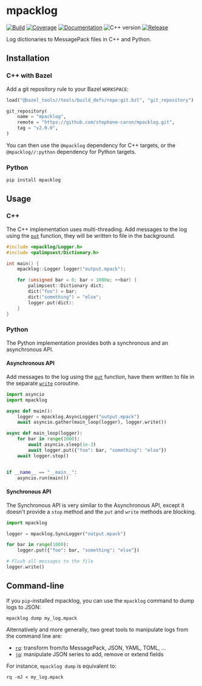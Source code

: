 # mpacklog

[![Build](https://img.shields.io/github/actions/workflow/status/stephane-caron/mpacklog/bazel.yml?branch=main)](https://github.com/stephane-caron/mpacklog/actions)
[![Coverage](https://coveralls.io/repos/github/stephane-caron/mpacklog/badge.svg?branch=main)](https://coveralls.io/github/stephane-caron/mpacklog?branch=main)
[![Documentation](https://img.shields.io/badge/docs-online-brightgreen?logo=read-the-docs&style=flat)](https://scaron.info/doc/mpacklog/)
![C++ version](https://img.shields.io/badge/C++-17/20-blue.svg?style=flat)
[![Release](https://img.shields.io/github/v/release/stephane-caron/mpacklog.svg?sort=semver)](https://github.com/stephane-caron/mpacklog/releases)

Log dictionaries to MessagePack files in C++ and Python.

## Installation

### C++ with Bazel

Add a git repository rule to your Bazel ``WORKSPACE``:

```python
load("@bazel_tools//tools/build_defs/repo:git.bzl", "git_repository")

git_repository(
    name = "mpacklog",
    remote = "https://github.com/stephane-caron/mpacklog.git",
    tag = "v2.0.0",
)
```

You can then use the ``@mpacklog`` dependency for C++ targets, or the
``@mpacklog//:python`` dependency for Python targets.

### Python

```console
pip install mpacklog
```

## Usage

### C++

The C++ implementation uses multi-threading. Add messages to the log using the [`put`](https://scaron.info/doc/mpacklog/classmpacklog_1_1Logger.html#af0c278a990b1275b306e89013bb1fac6) function, they will be written to file in the background.

```cpp
#include <mpacklog/Logger.h>
#include <palimpsest/Dictionary.h>

int main() {
    mpacklog::Logger logger("output.mpack");

    for (unsigned bar = 0; bar < 1000u; ++bar) {
        palimpsest::Dictionary dict;
        dict("foo") = bar;
        dict("something") = "else";
        logger.put(dict):
    }
}
```

### Python

The Python implementation provides both a synchronous and an asynchronous API. 

#### Asynchronous API
Add messages to the log using the [`put`](https://scaron.info/doc/mpacklog/classmpacklog_1_1mpacklog_1_1python_1_1logger_1_1Logger.html#aa0f928ac07280acd132627d8545a7e18) function, have them written to file in the separate [`write`](https://scaron.info/doc/mpacklog/classmpacklog_1_1mpacklog_1_1python_1_1logger_1_1Logger.html#acbea9c05c465423efc3f38a25ed699d2) coroutine.

```python
import asyncio
import mpacklog

async def main():
    logger = mpacklog.AsyncLogger("output.mpack")
    await asyncio.gather(main_loop(logger), logger.write())

async def main_loop(logger):
    for bar in range(1000):
        await asyncio.sleep(1e-3)
        await logger.put({"foo": bar, "something": "else"})
    await logger.stop()


if __name__ == "__main__":
    asyncio.run(main())
```

#### Synchronous API
The Synchronous API is very similar to the Asynchronous API, except it doesn't provide a ``stop`` method and the 
``put`` and ``write`` methods are blocking.

```python
import mpacklog

logger = mpacklog.SyncLogger("output.mpack")

for bar in range(1000):
    logger.put({"foo": bar, "something": "else"})

# Flush all messages to the file
logger.write()

```

## Command-line

If you ``pip``-installed mpacklog, you can use the ``mpacklog`` command to dump logs to JSON:

```console
mpacklog dump my_log.mpack
```

Alternatively and more generally, two great tools to manipulate logs from the command line are:

* [`rq`](https://github.com/dflemstr/rq): transform from/to MessagePack, JSON, YAML, TOML, ...
* [`jq`](https://github.com/stedolan/jq): manipulate JSON series to add, remove or extend fields

For instance, ``mpacklog dump`` is equivalent to:

```console
rq -mJ < my_log.mpack
```
